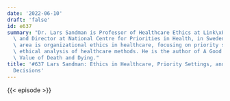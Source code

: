 ```yaml
---
date: '2022-06-10'
draft: 'false'
id: e637
summary: "Dr. Lars Sandman is Professor of Healthcare Ethics at Link\xF6ping University,\
  \ and Director at National Centre for Priorities in Health, in Sweden. His research\
  \ area is organizational ethics in healthcare, focusing on priority setting and\
  \ ethical analysis of healthcare methods. He is the author of A Good Death: On the\
  \ Value of Death and Dying."
title: '#637 Lars Sandman: Ethics in Healthcare, Priority Settings, and End-of-Life
  Decisions'
---
```

{{< episode >}}

